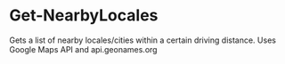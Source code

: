 # Get-NearbyLocales
Gets a list of nearby locales/cities within a certain driving distance. Uses Google Maps API and api.geonames.org

